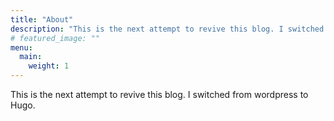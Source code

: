 ```yaml
---
title: "About"
description: "This is the next attempt to revive this blog. I switched from wordpress to Hugo."
# featured_image: ""
menu:
  main:
    weight: 1
---
```


This is the next attempt to revive this blog. I switched from wordpress to Hugo.
